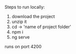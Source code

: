 Steps to run locally:

1. download the project
2. unzip it
3. cd -> 'name of project folder'
4. npm i
5. ng serve

runs on port 4200

